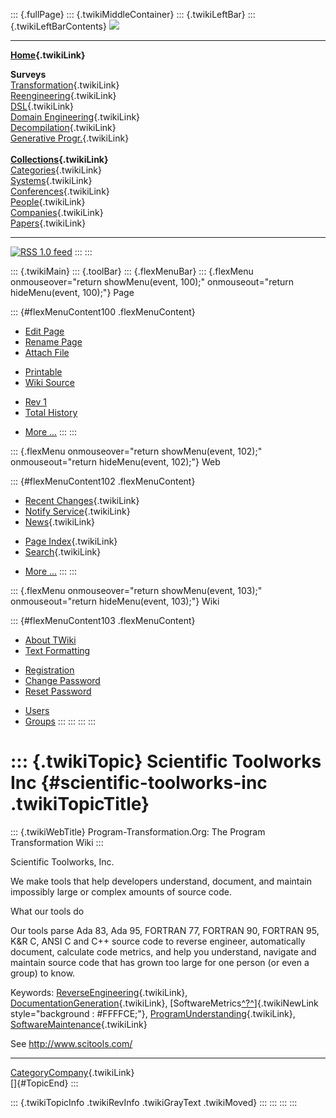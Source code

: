 ::: {.fullPage}
::: {.twikiMiddleContainer}
::: {.twikiLeftBar}
::: {.twikiLeftBarContents}
![](../pub/transformation.gif)

------------------------------------------------------------------------

**[Home](WebHome){.twikiLink}**

**Surveys**\
[Transformation](ProgramTransformation){.twikiLink}\
[Reengineering](ReengineeringWiki){.twikiLink}\
[DSL](DomainSpecificLanguages){.twikiLink}\
[Domain Engineering](DomainEngineering){.twikiLink}\
[Decompilation](DeCompilation){.twikiLink}\
[Generative Progr.](GenerativeProgrammingWiki){.twikiLink}\
\
**[Collections](CategoryCollection){.twikiLink}**\
[Categories](CategoryCategory){.twikiLink}\
[Systems](TransformationSystems){.twikiLink}\
[Conferences](TransformationConferences){.twikiLink}\
[People](TransformationPeople){.twikiLink}\
[Companies](TransformationCompanies){.twikiLink}\
[Papers](CategoryPaper){.twikiLink}

------------------------------------------------------------------------

[![](../pub/rss.gif "RSS 1.0 feed")](WebRss@skin=rss)
:::
:::

::: {.twikiMain}
::: {.toolBar}
::: {.flexMenuBar}
::: {.flexMenu onmouseover="return showMenu(event, 100);" onmouseout="return hideMenu(event, 100);"}
Page

::: {#flexMenuContent100 .flexMenuContent}
-   [Edit
    Page](http://www.program-transformation.org/edit/Transform/ScientificToolworksInc?t=1536826396)
-   [Rename
    Page](http://www.program-transformation.org/rename/Transform/ScientificToolworksInc)
-   [Attach
    File](http://www.program-transformation.org/attach/Transform/ScientificToolworksInc)

<!-- -->

-   [Printable](http://www.program-transformation.org/view/Transform/ScientificToolworksInc?skin=print.pattern)
-   [Wiki
    Source](http://www.program-transformation.org/view/Transform/ScientificToolworksInc?skin=text&raw=on&contenttype=text/plain)

<!-- -->

-   [Rev
    1](http://www.program-transformation.org/view/Transform/ScientificToolworksInc?rev=1.1)
-   [Total
    History](http://www.program-transformation.org/rdiff/Transform/ScientificToolworksInc)

<!-- -->

-   [More
    \...](http://www.program-transformation.org/oops/Transform/ScientificToolworksInc?template=oopsmore&param1=1.1&param2=1.1)
:::
:::

::: {.flexMenu onmouseover="return showMenu(event, 102);" onmouseout="return hideMenu(event, 102);"}
Web

::: {#flexMenuContent102 .flexMenuContent}
-   [Recent Changes](WebChanges){.twikiLink}
-   [Notify Service](WebNotify){.twikiLink}
-   [News](WebNews){.twikiLink}

<!-- -->

-   [Page Index](WebIndex){.twikiLink}
-   [Search](WebSearch){.twikiLink}

<!-- -->

-   [More
    \...](http://www.program-transformation.org/oops/Transform/ScientificToolworksInc?template=oopsmore&param1=1.1&param2=1.1)
:::
:::

::: {.flexMenu onmouseover="return showMenu(event, 103);" onmouseout="return hideMenu(event, 103);"}
Wiki

::: {#flexMenuContent103 .flexMenuContent}
-   [About
    TWiki](http://www.program-transformation.org/view/TWiki/WebHome)
-   [Text
    Formatting](http://www.program-transformation.org/view/TWiki/TextFormattingRules)

<!-- -->

-   [Registration](http://www.program-transformation.org/view/TWiki/TWikiRegistration)
-   [Change
    Password](http://www.program-transformation.org/view/TWiki/ChangePassword)
-   [Reset
    Password](http://www.program-transformation.org/view/TWiki/ResetPassword)

<!-- -->

-   [Users](http://www.program-transformation.org/view/Main/TWikiUsers)
-   [Groups](http://www.program-transformation.org/view/Main/TWikiGroups)
:::
:::
:::
:::

::: {.twikiTopic}
Scientific Toolworks Inc {#scientific-toolworks-inc .twikiTopicTitle}
========================

::: {.twikiWebTitle}
Program-Transformation.Org: The Program Transformation Wiki
:::

Scientific Toolworks, Inc.

We make tools that help developers understand, document, and maintain
impossibly large or complex amounts of source code.

What our tools do

Our tools parse Ada 83, Ada 95, FORTRAN 77, FORTRAN 90, FORTRAN 95, K&R
C, ANSI C and C++ source code to reverse engineer, automatically
document, calculate code metrics, and help you understand, navigate and
maintain source code that has grown too large for one person (or even a
group) to know.

Keywords: [ReverseEngineering](ReverseEngineering){.twikiLink},
[DocumentationGeneration](DocumentationGeneration){.twikiLink},
[SoftwareMetrics[^?^](http://www.program-transformation.org/edit/Transform/SoftwareMetrics?topicparent=Transform.ScientificToolworksInc)]{.twikiNewLink
style="background : #FFFFCE;"},
[ProgramUnderstanding](ProgramUnderstanding){.twikiLink},
[SoftwareMaintenance](SoftwareMaintenance){.twikiLink}

See <http://www.scitools.com/>

------------------------------------------------------------------------

[CategoryCompany](CategoryCompany){.twikiLink}\
[]{#TopicEnd}
:::

::: {.twikiTopicInfo .twikiRevInfo .twikiGrayText .twikiMoved}
:::
:::
:::
:::
